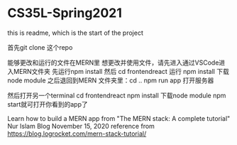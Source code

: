 # CS35L-Spring2021
this is readme, which is the start of the project

首先git clone 这个repo

能够更改和运行的文件在MERN里
想更改并使用文件，请先进入通过VSCode进入MERN文件夹
先运行npm install
然后 cd frontendreact
运行 npm install 下载node module
之后退回到MERN 文件夹里：cd ..
npm run app 打开服务器

然后打开另一个terminal
cd frontendreact
npm install 下载node module 
npm start就可打开你看到的app了



Learn how to build a MERN app from "The MERN stack: A complete tutorial" Nur Islam Blog November 15, 2020 
reference from https://blog.logrocket.com/mern-stack-tutorial/ 
